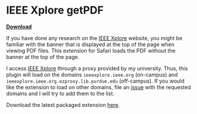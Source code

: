 IEEE Xplore getPDF
==================

[**Download**](https://engineering.purdue.edu/~sglarew/projects/ieeexplore-getpdf/ieeexplore_getpdf.safariextz)

If you have done any research on the [IEEE Xplore](http://ieeexplore.ieee.org/)
website, you might be familiar with the banner that is displayed at the top of
the page when viewing PDF files.  This extension for Safari loads the PDF
without the banner at the top of the page.

I access [IEEE Xplore](http://ieeexplore.ieee.org/) through a proxy
provided by my university.  Thus, this plugin will load on the domains
`ieeexplore.ieee.org` (on-campus) and
`ieeexplore.ieee.org.ezproxy.lib.purdue.edu` (off-campus).  If you would like the extension to load on other domains, file an [issue](https://github.com/slarew/ieeexplore_getpdf/issues) with the requested domains and I will try to add them to the list.

Download the latest packaged extension [here](https://engineering.purdue.edu/~sglarew/projects/ieeexplore-getpdf/ieeexplore_getpdf.safariextz).

